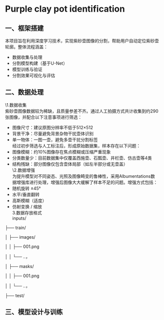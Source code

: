 # Purple clay pot identification
## 一、框架搭建
本项目旨在利用深度学习技术，实现紫砂壶图像的分割，帮助用户自动定位紫砂壶轮廓。整体流程涵盖：<br>
- 数据收集与处理<br>
- 分割模型构建（基于U-Net）<br>
- 模型训练与验证<br>
- 分割效果可视化与评估<br>

## 二、数据处理
\1.数据收集<br>
  紫砂壶图像数据较为稀缺，且质量参差不齐。通过人工拍摄方式共计收集到约290张图像，并配合以下注意事项进行筛选：<br>
- 图像尺寸：建议原图分辨率不低于512×512<br>
- 背景干净：尽量避免背景杂物干扰壶体识别<br>
- 单一物体：一图一壶，避免多壶干扰分割标签<br>
经过初步筛选与人工标注后，形成原始数据集，样本存在以下问题：<br>
- 图像模糊：约10%图像存在焦点模糊或压缩严重现象<br>
- 分类数量少：目前数据集中仅覆盖西施壶、石瓢壶、井栏壶、仿古壶等4类<br>
- 结构残缺：部分图像仅包含壶体局部（如左半部分或无壶盖）<br>
\2.数据增强<br>
为提升模型对不同姿态、光照及图像畸变的鲁棒性，采用Albumentations数据增强库进行处理，增强后图像大大缓解了样本不足的问题。增强方式包括：<br>
- 随机旋转 ±45°<br>
- 水平/垂直翻转<br>
- 高斯模糊（适度）<br>
- 仿射变换 / 缩放<br>
3.数据存放格式<br>
inputs/

├── train/

│   ├── images/

│   │   ├── 001.png    

│   │   └── ..，

│   ├── masks/

│   │   ├── 001.png    

│   │   └── ..，

├── test/

## 三、模型设计与训练


